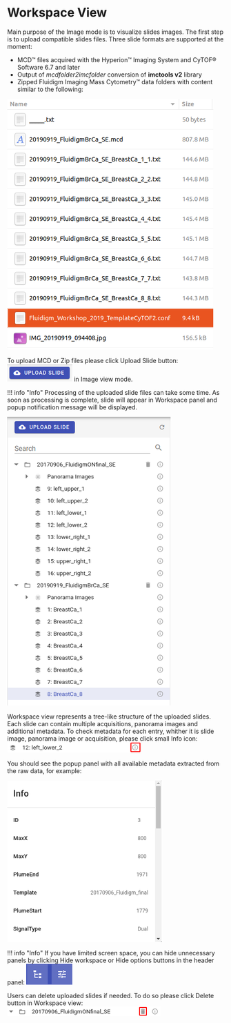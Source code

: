 # Workspace View

Main purpose of the Image mode is to visualize slides images. The first step is to upload compatible slides files. Three slide formats are supported at the moment:

* MCD™ files acquired with the Hyperion™ Imaging System and CyTOF® Software 6.7 and later
* Output of _mcdfolder2imcfolder_ conversion of **imctools v2** library
* Zipped Fluidigm Imaging Mass Cytometry™ data folders with content similar to the following:

![Fluidigm Imaging Mass Cytometry&#x2122; data folder](../assets/fluidigm-data.png)

To upload MCD or Zip files please click Upload Slide button: ![](../assets/upload-slide-button.png) in Image view mode.

!!! info "Info"
    Processing of the uploaded slide files can take some time. As soon as processing is complete, slide will appear in Workspace panel and popup notification message will be displayed.

![Workspace view](../assets/workspace-panel.png)

Workspace view represents a tree-like structure of the uploaded slides. Each slide can contain multiple acquisitions, panorama images and additional metadata. To check metadata for each entry, whither it is slide image, panorama image or acquisition, please click small Info icon: ![](../assets/info-button.png) 

You should see the popup panel with all available metadata extracted from the raw data, for example:

![Metadata view](../assets/metadata-view.png)

!!! info "Info"
    If you have limited screen space, you can hide unnecessary panels by clicking Hide workspace or Hide options buttons in the header panel: ![](../assets/hide-panels-buttons.png)

Users can delete uploaded slides if needed. To do so please click Delete button in Workspace view: ![](../assets/delete-slide-button.png) 
